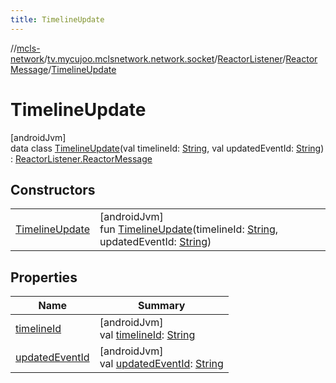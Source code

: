 ```yaml
---
title: TimelineUpdate
---
```

//[mcls-network](../../../../../index.html)/[tv.mycujoo.mclsnetwork.network.socket](../../../index.html)/[ReactorListener](../../index.html)/[ReactorMessage](../index.html)/[TimelineUpdate](index.html)



# TimelineUpdate



[androidJvm]\
data class [TimelineUpdate](index.html)(val timelineId: [String](https://kotlinlang.org/api/latest/jvm/stdlib/kotlin/-string/index.html), val updatedEventId: [String](https://kotlinlang.org/api/latest/jvm/stdlib/kotlin/-string/index.html)) : [ReactorListener.ReactorMessage](../index.html)



## Constructors


| | |
|---|---|
| [TimelineUpdate](-timeline-update.html) | [androidJvm]<br>fun [TimelineUpdate](-timeline-update.html)(timelineId: [String](https://kotlinlang.org/api/latest/jvm/stdlib/kotlin/-string/index.html), updatedEventId: [String](https://kotlinlang.org/api/latest/jvm/stdlib/kotlin/-string/index.html)) |


## Properties


| Name | Summary |
|---|---|
| [timelineId](timeline-id.html) | [androidJvm]<br>val [timelineId](timeline-id.html): [String](https://kotlinlang.org/api/latest/jvm/stdlib/kotlin/-string/index.html) |
| [updatedEventId](updated-event-id.html) | [androidJvm]<br>val [updatedEventId](updated-event-id.html): [String](https://kotlinlang.org/api/latest/jvm/stdlib/kotlin/-string/index.html) |

